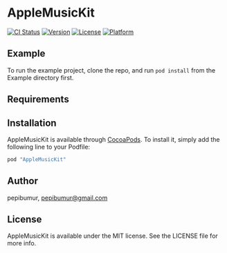 # AppleMusicKit

[![CI Status](http://img.shields.io/travis/pepibumur/AppleMusicKit.svg?style=flat)](https://travis-ci.org/pepibumur/AppleMusicKit)
[![Version](https://img.shields.io/cocoapods/v/AppleMusicKit.svg?style=flat)](http://cocoapods.org/pods/AppleMusicKit)
[![License](https://img.shields.io/cocoapods/l/AppleMusicKit.svg?style=flat)](http://cocoapods.org/pods/AppleMusicKit)
[![Platform](https://img.shields.io/cocoapods/p/AppleMusicKit.svg?style=flat)](http://cocoapods.org/pods/AppleMusicKit)

## Example

To run the example project, clone the repo, and run `pod install` from the Example directory first.

## Requirements

## Installation

AppleMusicKit is available through [CocoaPods](http://cocoapods.org). To install
it, simply add the following line to your Podfile:

```ruby
pod "AppleMusicKit"
```

## Author

pepibumur, pepibumur@gmail.com

## License

AppleMusicKit is available under the MIT license. See the LICENSE file for more info.
